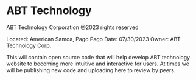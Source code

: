 # ABT Technology
ABT Technology Corporation @2023 rights reserved

Located: American Samoa, Pago Pago
Date: 07/30/2023
Owner: ABT Technology Corp.

This will contain open source code that will help develop ABT technology website to becoming more intuitive and interactive for users.
At times we will be publishing new code and uploading here to review by peers. 
